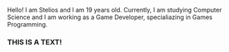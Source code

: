 Hello! I am Stelios and I am 19 years old. Currently, I am studying Computer Science and I am working as a Game Developer, specialiazing in Games Programming.

 ### THIS IS A TEXT!
